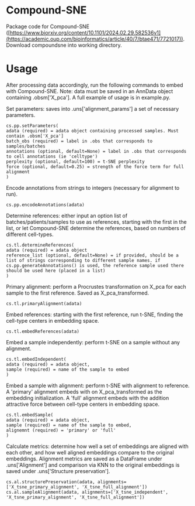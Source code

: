 # Compound-SNE

Package code for Compound-SNE ([https://www.biorxiv.org/content/10.1101/2024.02.29.582536v1](https://academic.oup.com/bioinformatics/article/40/7/btae471/7721017)). Download compoundsne into working directory.

# Usage
After processing data accordingly, run the following commands to embed with Compound-SNE. Note: data must be saved in an AnnData object containing .obsm['X_pca']. A full example of usage is in example.py.

Set parameters: saves into .uns['alignment_params'] a set of necessary parameters.

```
cs.pp.setParameters(
adata (required) = adata object containing processed samples. Must contain .obsm['X_pca']
batch_obs (required) = label in .obs that corresponds to samples/batches
annotations (optional, default=None) = label in .obs that corresponds to cell annotations (ie 'celltype')
perplexity (optional, default=100) = t-SNE perplexity
force (optional, default=0.25) = strength of the force term for full alignment
)
```

Encode annotations from strings to integers (necessary for alignment to run).

```
cs.pp.encodeAnnotations(adata)
```

Determine references: either input an option list of batches/patients/samples to use as references, starting with the first in the list, or let Compound-SNE determine the references, based on numbers of different cell-types.

```
cs.tl.determineReferences(
adata (required) = adata object
reference_list (optional, default=None) = if provided, should be a list of strings corresponding to different sample names. if cs.pp.generateAnnotations() is used, the reference sample used there should be used here (placed in a list)
)
```

Primary alignment: perform a Procrustes transformation on X_pca for each sample to the first reference. Saved as X_pca_transformed.

```
cs.tl.primaryAlignment(adata)
```

Embed references: starting with the first reference, run t-SNE, finding the cell-type centers in embedding space.

```
cs.tl.embedReferences(adata)
```

Embed a sample independently: perform t-SNE on a sample without any alignment.

```
cs.tl.embedIndependent(
adata (required) = adata object,
sample (required) = name of the sample to embed
)
```

Embed a sample with alignment: perform t-SNE with alignment to reference. A 'primary' alignment embeds with on X_pca_transformed as the embedding initialization. A 'full' alignment embeds with the addition attractive force between cell-type centers in embedding space.

```
cs.tl.embedSample(
adata (required) = adata object,
sample (required) = name of the sample to embed,
alignemnt (required) = 'primary' or 'full'
)
```

Calculate metrics: determine how well a set of embeddings are aligned with each other, and how well aligned embeddings compare to the original embeddings. Alignment metrics are saved as a DataFrame under .uns['Alignment'] and comparison via KNN to the original embeddings is saved under .uns['Structure preservation'].

```
cs.al.structurePreservation(adata, alignments=['X_tsne_primary_alignment', 'X_tsne_full_alignment'])
cs.al.sampleAlignment(adata, alignments=['X_tsne_independent', 'X_tsne_primary_alignment', 'X_tsne_full_alignment'])
```
